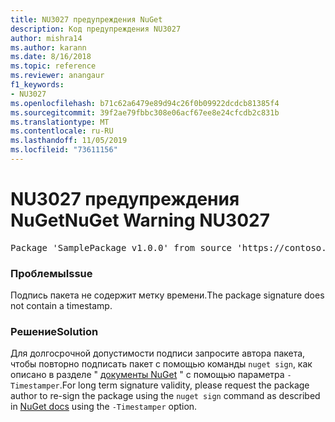 ```yaml
---
title: NU3027 предупреждения NuGet
description: Код предупреждения NU3027
author: mishra14
ms.author: karann
ms.date: 8/16/2018
ms.topic: reference
ms.reviewer: anangaur
f1_keywords:
- NU3027
ms.openlocfilehash: b71c62a6479e89d94c26f0b09922dcdcb81385f4
ms.sourcegitcommit: 39f2ae79fbbc308e06acf67ee8e24cfcdb2c831b
ms.translationtype: MT
ms.contentlocale: ru-RU
ms.lasthandoff: 11/05/2019
ms.locfileid: "73611156"
---
```

# <a name="nuget-warning-nu3027"></a><span data-ttu-id="8ec45-103">NU3027 предупреждения NuGet</span><span class="sxs-lookup"><span data-stu-id="8ec45-103">NuGet Warning NU3027</span></span>

<pre>Package 'SamplePackage v1.0.0' from source 'https://contoso.com/index.json': The signature should be timestamped to enable long-term signature validity after the certificate has expired.</pre>

### <a name="issue"></a><span data-ttu-id="8ec45-104">Проблемы</span><span class="sxs-lookup"><span data-stu-id="8ec45-104">Issue</span></span>

<span data-ttu-id="8ec45-105">Подпись пакета не содержит метку времени.</span><span class="sxs-lookup"><span data-stu-id="8ec45-105">The package signature does not contain a timestamp.</span></span>


### <a name="solution"></a><span data-ttu-id="8ec45-106">Решение</span><span class="sxs-lookup"><span data-stu-id="8ec45-106">Solution</span></span>

<span data-ttu-id="8ec45-107">Для долгосрочной допустимости подписи запросите автора пакета, чтобы повторно подписать пакет с помощью команды `nuget sign`, как описано в разделе " [документы NuGet](https://docs.microsoft.com/nuget/create-packages/sign-a-package) " с помощью параметра `-Timestamper`.</span><span class="sxs-lookup"><span data-stu-id="8ec45-107">For long term signature validity, please request the package author to re-sign the package using the `nuget sign` command as described in [NuGet docs](https://docs.microsoft.com/nuget/create-packages/sign-a-package) using the `-Timestamper` option.</span></span>


